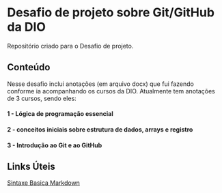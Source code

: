 # Desafio de projeto sobre Git/GitHub da DIO
Repositório criado para o Desafio de projeto.

## Conteúdo 
Nesse desafio inclui anotações (em arquivo docx) que fui fazendo conforme ia acompanhando os cursos da DIO.
Atualmente tem anotações de 3 cursos, sendo eles:
#### 1 - Lógica de programação essencial
#### 2 - conceitos iniciais sobre estrutura de dados, arrays e registro
#### 3 - Introdução ao Git e ao GitHub

## Links Úteis

[Sintaxe Basica Markdown](https://www.markdownguide.org/basic-syntax/)
